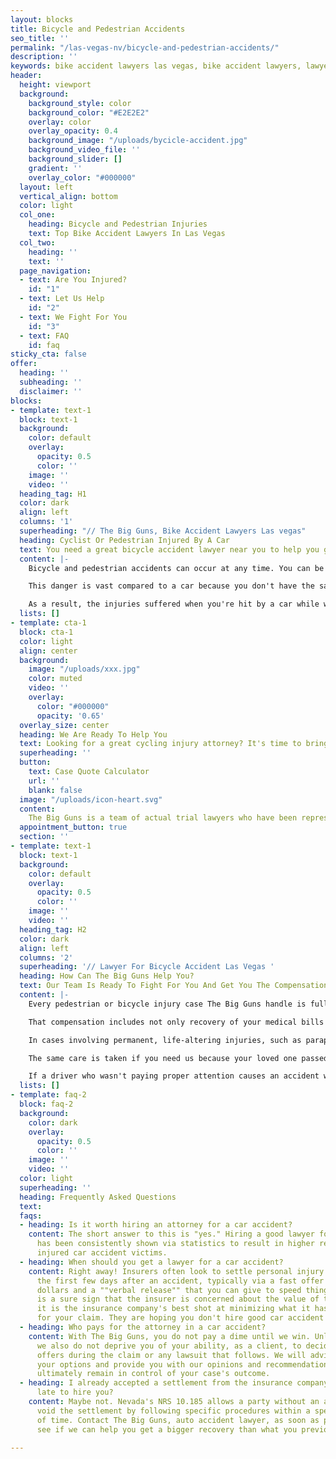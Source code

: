 ```yaml
---
layout: blocks
title: Bicycle and Pedestrian Accidents 
seo_title: ''
permalink: "/las-vegas-nv/bicycle-and-pedestrian-accidents/"
description: ''
keywords: bike accident lawyers las vegas, bike accident lawyers, lawyer for bicycle accident, cycling injury attorney, personal injury bicycle accident, bicycle injury law, bicycle accident lawyer near me, how much compensation will I get for a bike accident?
header:
  height: viewport
  background:
    background_style: color
    background_color: "#E2E2E2"
    overlay: color
    overlay_opacity: 0.4
    background_image: "/uploads/bycicle-accident.jpg"
    background_video_file: ''
    background_slider: []
    gradient: ''
    overlay_color: "#000000"
  layout: left
  vertical_align: bottom
  color: light
  col_one:
    heading: Bicycle and Pedestrian Injuries
    text: Top Bike Accident Lawyers In Las Vegas
  col_two:
    heading: ''
    text: ''
  page_navigation:
  - text: Are You Injured?
    id: "1"
  - text: Let Us Help
    id: "2"
  - text: We Fight For You
    id: "3"
  - text: FAQ
    id: faq
sticky_cta: false
offer:
  heading: ''
  subheading: ''
  disclaimer: ''
blocks:
- template: text-1
  block: text-1
  background:
    color: default
    overlay:
      opacity: 0.5
      color: ''
    image: ''
    video: ''
  heading_tag: H1
  color: dark
  align: left
  columns: '1'
  superheading: "// The Big Guns, Bike Accident Lawyers Las vegas"
  heading: Cyclist Or Pedestrian Injured By A Car
  text: You need a great bicycle accident lawyer near you to help you get the compensation you deserve 
  content: |-
    Bicycle and pedestrian accidents can occur at any time. You can be crossing the street to catch a bus, trying to maneuver your way through a traffic jam, or simply minding your own business in the bike lane of a busy road. All it takes is one distracted person, in a hurry, or not paying enough attention to make sure their path is clear before they hit you with that big metal box they're driving.

    This danger is vast compared to a car because you don't have the same protective cage around you, and you're smaller and harder to see. Let's face it – distracted drivers are an increasing problem on the road these days, and practically every interaction with a car is nerve-wracking. As a pedestrian, you don't wear protective gear, and even a world-class bicycle helmet can only do so much when your life is forever changed by an accident.

    As a result, the injuries suffered when you're hit by a car while walking or riding a bike are more severe – even catastrophic – when compared to those from an automobile accident. Anyone hit by a car knows they were lucky if they escaped with only bruises and road rash. Many suffer broken bones, dislocated joints, or spinal and head injuries. These injuries can lead to months or years of pain that require extensive rehab, injections, or surgery. Even after all this, the pain often never seems to go away entirely. Some injuries can result in paralysis and even death, leaving your loved ones without the companionship and support they need from you. If you have experienced a personal injury bicycle accident, you need The Big Guns. Call us at (702) 500-GUNS for a free no-obligation consultation. 
  lists: []
- template: cta-1
  block: cta-1
  color: light
  align: center
  background:
    image: "/uploads/xxx.jpg"
    color: muted
    video: ''
    overlay:
      color: "#000000"
      opacity: '0.65'
  overlay_size: center
  heading: We Are Ready To Help You
  text: Looking for a great cycling injury attorney? It's time to bring out The Big Guns
  superheading: ''
  button:
    text: Case Quote Calculator
    url: ''
    blank: false
  image: "/uploads/icon-heart.svg"
  content: 
    The Big Guns is a team of actual trial lawyers who have been representing insurance companies and their insureds for over a decade. Now representing people injured in accidents, we bring our skills and experience to maximize your settlement or award after a crash. Our team is responsive, focused on client satisfaction, and you can rest assured that the personal injury attorneys assigned to your case will be available. Schedule a free consultation today!
  appointment_button: true
  section: ''
- template: text-1
  block: text-1
  background:
    color: default
    overlay:
      opacity: 0.5
      color: ''
    image: ''
    video: ''
  heading_tag: H2
  color: dark
  align: left
  columns: '2'
  superheading: '// Lawyer For Bicycle Accident Las Vegas '
  heading: How Can The Big Guns Help You?
  text: Our Team Is Ready To Fight For You And Get You The Compensation You Deserve 
  content: |-
    Every pedestrian or bicycle injury case The Big Guns handle is fully prepared so that the present and future needs of the injured are considered medically and financially.  From the beginning, we fully assess each case and consult as needed with medical experts chosen for their ability to analyze and persuasively document their findings with respect to liability and damages that will arise in your case.  We consult recognized experts tailored to each case, including healthcare, medicine, life care planning, and economics to maximize your compensation.

    That compensation includes not only recovery of your medical bills for necessary treatment, but also for your pain and suffering and lost wages.  Pain and suffering is more than just physical pain and also includes impacts on your daily activities, such as sports, hobbies, physical activities, and social life. In certain circumstances, your spouse or other loved ones can also receive compensation because you cannot be there for them in the way they deserve.

    In cases involving permanent, life-altering injuries, such as paraplegia (lower-limb paralysis) or quadriplegia (full paralysis) from a spinal injury, The Big Guns utilize established healthcare cost data that lists known fees associated with current and future nursing care and other medical care, including the cost of wheelchairs, medical equipment, and necessary changes to your home or vehicle.  A physiatrist, a physical rehabilitative expert, works with a life care planner to identify and address your physical, medical, and day-to-day needs and prepare individualized plans to help you achieve a level of future independence and a meaningful quality of life.  The Big Guns frequently retain an economist to analyze and quantify the loss of income, earning capacity, and loss of enjoyment of life.  The economist also analyzes medical costs associated with the life care plan and prepares a report that accounts for rising medical costs, interest, and inflation.  This prepares one of our experienced trial attorneys to present all of the damage issues to you and the jury in clear and understandable terms.

    The same care is taken if you need us because your loved one passed away from the negligence of another while walking or riding a bicycle.  We will work with you to translate the unbearable pain you're feeling from this loss into words a jury can empathize with.  There is nothing that can bring your loved one back, but you should not have to live the rest of your life without the financial support they should have been there to give you.

    If a driver who wasn't paying proper attention causes an accident with you or a loved one, put The Big Guns in your arsenal and get the money you deserve.   Remember, you will not pay anything until you are signing a check from the other side.
  lists: []
- template: faq-2
  block: faq-2
  background:
    color: dark
    overlay:
      opacity: 0.5
      color: ''
    image: ''
    video: ''
  color: light
  superheading: ''
  heading: Frequently Asked Questions
  text: 
  faqs:
  - heading: Is it worth hiring an attorney for a car accident?
    content: The short answer to this is "yes." Hiring a good lawyer for car accidents
      has been consistently shown via statistics to result in higher recoveries for
      injured car accident victims.
  - heading: When should you get a lawyer for a car accident?
    content: Right away! Insurers often look to settle personal injury claims within
      the first few days after an accident, typically via a fast offer of a few thousand
      dollars and a ""verbal release"" that you can give to speed things along. This
      is a sure sign that the insurer is concerned about the value of the claim, and
      it is the insurance company's best shot at minimizing what it has to pay you
      for your claim. They are hoping you don't hire good car accident lawyers.
  - heading: Who pays for the attorney in a car accident?
    content: With The Big Guns, you do not pay a dime until we win. Unlike some others,
      we also do not deprive you of your ability, as a client, to decide on settlement
      offers during the claim or any lawsuit that follows. We will advise you about
      your options and provide you with our opinions and recommendations, but you
      ultimately remain in control of your case's outcome.
  - heading: I already accepted a settlement from the insurance company! Is it too
      late to hire you?
    content: Maybe not. Nevada's NRS 10.185 allows a party without an attorney to
      void the settlement by following specific procedures within a specific amount
      of time. Contact The Big Guns, auto accident lawyer, as soon as possible to
      see if we can help you get a bigger recovery than what you previously accepted.

---
```

